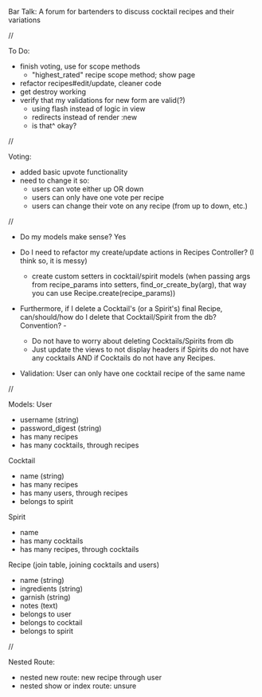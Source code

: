 Bar Talk: A forum for bartenders to discuss cocktail recipes and their variations

//

To Do:
- finish voting, use for scope methods
    - "highest_rated" recipe scope method; show page
- refactor recipes#edit/update, cleaner code
- get destroy working
- verify that my validations for new form are valid(?)
    - using flash instead of logic in view
    - redirects instead of render :new
    - is that^ okay?

//

Voting:
- added basic upvote functionality
- need to change it so:
    - users can vote either up OR down
    - users can only have one vote per recipe
    - users can change their vote on any recipe (from up to down, etc.)

//

- Do my models make sense? Yes
- Do I need to refactor my create/update actions in Recipes Controller? (I think so, it is messy) 
    - create custom setters in cocktail/spirit models (when passing args from recipe_params into setters, find_or_create_by(arg), that way you can use Recipe.create(recipe_params))


- Furthermore, if I delete a Cocktail's (or a Spirit's) final Recipe, can/should/how do I delete that Cocktail/Spirit from the db? Convention? - 
    - Do not have to worry about deleting Cocktails/Spirits from db
    - Just update the views to not display headers if Spirits do not have any cocktails AND if Cocktails do not have any Recipes.

- Validation: User can only have one cocktail recipe of the same name

//


Models:
User
- username (string)
- password_digest (string)
- has many recipes
- has many cocktails, through recipes

<!-- - has many comments
- has many recipes through comments -->


Cocktail
- name (string)
- has many recipes
- has many users, through recipes
- belongs to spirit

Spirit
- name
- has many cocktails
- has many recipes, through cocktails

Recipe (join table, joining cocktails and users) 
- name (string)
- ingredients (string)
- garnish (string)
- notes (text)
- belongs to user
- belongs to cocktail
- belongs to spirit

<!-- - has many comments
- has many users through comments -->


<!-- Comment? (join table? joining users and recipes)
 - content (text)
 - belongs to user
 - belongs to recipe -->


//

 Nested Route:
- nested new route: new recipe through user
- nested show or index route: unsure